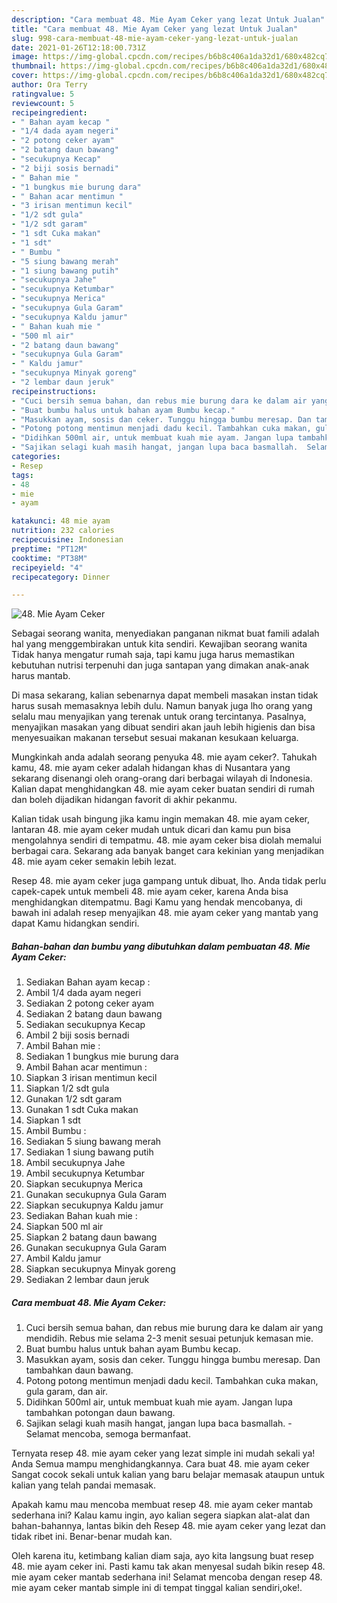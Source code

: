 ```yaml
---
description: "Cara membuat 48. Mie Ayam Ceker yang lezat Untuk Jualan"
title: "Cara membuat 48. Mie Ayam Ceker yang lezat Untuk Jualan"
slug: 998-cara-membuat-48-mie-ayam-ceker-yang-lezat-untuk-jualan
date: 2021-01-26T12:18:00.731Z
image: https://img-global.cpcdn.com/recipes/b6b8c406a1da32d1/680x482cq70/48-mie-ayam-ceker-foto-resep-utama.jpg
thumbnail: https://img-global.cpcdn.com/recipes/b6b8c406a1da32d1/680x482cq70/48-mie-ayam-ceker-foto-resep-utama.jpg
cover: https://img-global.cpcdn.com/recipes/b6b8c406a1da32d1/680x482cq70/48-mie-ayam-ceker-foto-resep-utama.jpg
author: Ora Terry
ratingvalue: 5
reviewcount: 5
recipeingredient:
- " Bahan ayam kecap "
- "1/4 dada ayam negeri"
- "2 potong ceker ayam"
- "2 batang daun bawang"
- "secukupnya Kecap"
- "2 biji sosis bernadi"
- " Bahan mie "
- "1 bungkus mie burung dara"
- " Bahan acar mentimun "
- "3 irisan mentimun kecil"
- "1/2 sdt gula"
- "1/2 sdt garam"
- "1 sdt Cuka makan"
- "1 sdt"
- " Bumbu "
- "5 siung bawang merah"
- "1 siung bawang putih"
- "secukupnya Jahe"
- "secukupnya Ketumbar"
- "secukupnya Merica"
- "secukupnya Gula Garam"
- "secukupnya Kaldu jamur"
- " Bahan kuah mie "
- "500 ml air"
- "2 batang daun bawang"
- "secukupnya Gula Garam"
- " Kaldu jamur"
- "secukupnya Minyak goreng"
- "2 lembar daun jeruk"
recipeinstructions:
- "Cuci bersih semua bahan, dan rebus mie burung dara ke dalam air yang mendidih. Rebus mie selama 2-3 menit sesuai petunjuk kemasan mie."
- "Buat bumbu halus untuk bahan ayam Bumbu kecap."
- "Masukkan ayam, sosis dan ceker. Tunggu hingga bumbu meresap. Dan tambahkan daun bawang."
- "Potong potong mentimun menjadi dadu kecil. Tambahkan cuka makan, gula garam, dan air."
- "Didihkan 500ml air, untuk membuat kuah mie ayam. Jangan lupa tambahkan potongan daun bawang."
- "Sajikan selagi kuah masih hangat, jangan lupa baca basmallah.  Selamat mencoba, semoga bermanfaat."
categories:
- Resep
tags:
- 48
- mie
- ayam

katakunci: 48 mie ayam 
nutrition: 232 calories
recipecuisine: Indonesian
preptime: "PT12M"
cooktime: "PT38M"
recipeyield: "4"
recipecategory: Dinner

---
```



![48. Mie Ayam Ceker](https://img-global.cpcdn.com/recipes/b6b8c406a1da32d1/680x482cq70/48-mie-ayam-ceker-foto-resep-utama.jpg)

Sebagai seorang wanita, menyediakan panganan nikmat buat famili adalah hal yang menggembirakan untuk kita sendiri. Kewajiban seorang  wanita Tidak hanya mengatur rumah saja, tapi kamu juga harus memastikan kebutuhan nutrisi terpenuhi dan juga santapan yang dimakan anak-anak harus mantab.

Di masa  sekarang, kalian sebenarnya dapat membeli masakan instan tidak harus susah memasaknya lebih dulu. Namun banyak juga lho orang yang selalu mau menyajikan yang terenak untuk orang tercintanya. Pasalnya, menyajikan masakan yang dibuat sendiri akan jauh lebih higienis dan bisa menyesuaikan makanan tersebut sesuai makanan kesukaan keluarga. 



Mungkinkah anda adalah seorang penyuka 48. mie ayam ceker?. Tahukah kamu, 48. mie ayam ceker adalah hidangan khas di Nusantara yang sekarang disenangi oleh orang-orang dari berbagai wilayah di Indonesia. Kalian dapat menghidangkan 48. mie ayam ceker buatan sendiri di rumah dan boleh dijadikan hidangan favorit di akhir pekanmu.

Kalian tidak usah bingung jika kamu ingin memakan 48. mie ayam ceker, lantaran 48. mie ayam ceker mudah untuk dicari dan kamu pun bisa mengolahnya sendiri di tempatmu. 48. mie ayam ceker bisa diolah memalui berbagai cara. Sekarang ada banyak banget cara kekinian yang menjadikan 48. mie ayam ceker semakin lebih lezat.

Resep 48. mie ayam ceker juga gampang untuk dibuat, lho. Anda tidak perlu capek-capek untuk membeli 48. mie ayam ceker, karena Anda bisa menghidangkan ditempatmu. Bagi Kamu yang hendak mencobanya, di bawah ini adalah resep menyajikan 48. mie ayam ceker yang mantab yang dapat Kamu hidangkan sendiri.

<!--inarticleads1-->

##### Bahan-bahan dan bumbu yang dibutuhkan dalam pembuatan 48. Mie Ayam Ceker:

1. Sediakan  Bahan ayam kecap :
1. Ambil 1/4 dada ayam negeri
1. Sediakan 2 potong ceker ayam
1. Sediakan 2 batang daun bawang
1. Sediakan secukupnya Kecap
1. Ambil 2 biji sosis bernadi
1. Ambil  Bahan mie :
1. Sediakan 1 bungkus mie burung dara
1. Ambil  Bahan acar mentimun :
1. Siapkan 3 irisan mentimun kecil
1. Siapkan 1/2 sdt gula
1. Gunakan 1/2 sdt garam
1. Gunakan 1 sdt Cuka makan
1. Siapkan 1 sdt
1. Ambil  Bumbu :
1. Sediakan 5 siung bawang merah
1. Sediakan 1 siung bawang putih
1. Ambil secukupnya Jahe
1. Ambil secukupnya Ketumbar
1. Siapkan secukupnya Merica
1. Gunakan secukupnya Gula Garam
1. Siapkan secukupnya Kaldu jamur
1. Sediakan  Bahan kuah mie :
1. Siapkan 500 ml air
1. Siapkan 2 batang daun bawang
1. Gunakan secukupnya Gula Garam
1. Ambil  Kaldu jamur
1. Siapkan secukupnya Minyak goreng
1. Sediakan 2 lembar daun jeruk




<!--inarticleads2-->

##### Cara membuat 48. Mie Ayam Ceker:

1. Cuci bersih semua bahan, dan rebus mie burung dara ke dalam air yang mendidih. Rebus mie selama 2-3 menit sesuai petunjuk kemasan mie.
1. Buat bumbu halus untuk bahan ayam Bumbu kecap.
1. Masukkan ayam, sosis dan ceker. Tunggu hingga bumbu meresap. Dan tambahkan daun bawang.
1. Potong potong mentimun menjadi dadu kecil. Tambahkan cuka makan, gula garam, dan air.
1. Didihkan 500ml air, untuk membuat kuah mie ayam. Jangan lupa tambahkan potongan daun bawang.
1. Sajikan selagi kuah masih hangat, jangan lupa baca basmallah.  - Selamat mencoba, semoga bermanfaat.




Ternyata resep 48. mie ayam ceker yang lezat simple ini mudah sekali ya! Anda Semua mampu menghidangkannya. Cara buat 48. mie ayam ceker Sangat cocok sekali untuk kalian yang baru belajar memasak ataupun untuk kalian yang telah pandai memasak.

Apakah kamu mau mencoba membuat resep 48. mie ayam ceker mantab sederhana ini? Kalau kamu ingin, ayo kalian segera siapkan alat-alat dan bahan-bahannya, lantas bikin deh Resep 48. mie ayam ceker yang lezat dan tidak ribet ini. Benar-benar mudah kan. 

Oleh karena itu, ketimbang kalian diam saja, ayo kita langsung buat resep 48. mie ayam ceker ini. Pasti kamu tak akan menyesal sudah bikin resep 48. mie ayam ceker mantab sederhana ini! Selamat mencoba dengan resep 48. mie ayam ceker mantab simple ini di tempat tinggal kalian sendiri,oke!.


